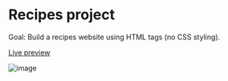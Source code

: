 # Recipes project

Goal: Build a recipes website using HTML tags (no CSS styling).

[Live preview](https://miha-f.github.io/the-odin-project-monorepo/recipes/)

![image](https://github.com/user-attachments/assets/caa4e635-4cf7-4cd7-941e-d821b96b2f37)
